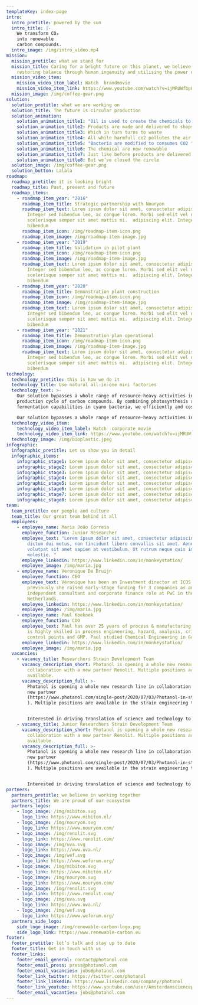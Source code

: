 ```yaml
---
templateKey: index-page
intro:
  intro_pretitle: powered by the sun
  intro_title: |-
    We transform CO₂
    into renewable
    carbon compounds.
  intro_image: /img/intro_video.mp4
mission:
  mission_pretitle: what we stand for
  mission_title: Caring for a bright future on this planet, we believe in
    restoring balance through human ingenuity and utilising the power of nature.
  mission_video_item:
    mission_video_item_label: Watch  brandmovie
    mission_video_item_link: https://www.youtube.com/watch?v=ijMRUWfbp88
  mission_image: /img/coffee-gear.png
solution:
  solution_pretitle: what we are working on
  solution_title: The future is circular production
  solution_animation:
    solution_animation_title1: "Oil is used to create the chemicals to create products "
    solution_animation_title2: Products are made and delivered to shops
    solution_animation_title3: Which in turn turns to waste
    solution_animation_title4: All while harmfull co2 pollutes the air
    solution_animation_title5: "Bacteria are modified to consumes CO2 "
    solution_animation_title6: The chemical are now renewable
    solution_animation_title7: Just like before products are delivered
    solution_animation_title8: But we’ve closed the circle
  solution_image: /img/coffee-gear.png
  solution_button: Lalala
roadmap:
  roadmap_pretitle: it is looking bright
  roadmap_title: Past, present and future
  roadmap_items:
    - roadmap_item_year: "2016"
      roadmap_item_title: Strategic partnership with Nouryon
      roadmap_item_text: Lorem ipsum dolor sit amet, consectetur adipiscing elit.
        Integer sed bibendum leo, ac congue lorem. Morbi sed elit vel nibh
        scelerisque semper sit amet mattis mi.  adipiscing elit. Integer sed
        bibendum
      roadmap_item_icon: /img/roadmap-item-icon.png
      roadmap_item_image: /img/roadmap-item-image.jpg
    - roadmap_item_year: "2019"
      roadmap_item_title: Validation in pilot plant
      roadmap_item_icon: /img/roadmap-item-icon.png
      roadmap_item_image: /img/roadmap-item-image.jpg
      roadmap_item_text: Lorem ipsum dolor sit amet, consectetur adipiscing elit.
        Integer sed bibendum leo, ac congue lorem. Morbi sed elit vel nibh
        scelerisque semper sit amet mattis mi.  adipiscing elit. Integer sed
        bibendum
    - roadmap_item_year: "2020"
      roadmap_item_title: Demonstration plant construction
      roadmap_item_icon: /img/roadmap-item-icon.png
      roadmap_item_image: /img/roadmap-item-image.jpg
      roadmap_item_text: Lorem ipsum dolor sit amet, consectetur adipiscing elit.
        Integer sed bibendum leo, ac congue lorem. Morbi sed elit vel nibh
        scelerisque semper sit amet mattis mi.  adipiscing elit. Integer sed
        bibendum
    - roadmap_item_year: "2021"
      roadmap_item_title: Demonstration plan operational
      roadmap_item_icon: /img/roadmap-item-icon.png
      roadmap_item_image: /img/roadmap-item-image.jpg
      roadmap_item_text: Lorem ipsum dolor sit amet, consectetur adipiscing elit.
        Integer sed bibendum leo, ac congue lorem. Morbi sed elit vel nibh
        scelerisque semper sit amet mattis mi.  adipiscing elit. Integer sed
        bibendum
technology:
  technology_pretitle: this is how we do it
  technology_title: Use natural all-in-one mini factories
  technology_text: >-
    Our solution bypasses a whole range of resource-heavy activities in the
    production cycle of carbon compounds. By combining photosynthesis and
    fermentation capabilities in cyano bacteria, we efficiently and cost. 

    Our solution bypasses a whole range of resource-heavy activities in the production cycle of carbon compounds. 
  technology_video_item:
    technology_video_item_label: Watch  corporate movie
    technology_video_item_link: https://www.youtube.com/watch?v=ijMRUWfbp88
  technology_image: /img/bioplastic.jpeg
infographic:
  infographic_pretitle: Let us show you in detail
  infographic_items:
    infographic_stage1: Lorem ipsum dolor sit amet, consectetur adipiscing elit.
    infographic_stage2: Lorem ipsum dolor sit amet, consectetur adipiscing elit.
    infographic_stage3: Lorem ipsum dolor sit amet, consectetur adipiscing elit.
    infographic_stage4: Lorem ipsum dolor sit amet, consectetur adipiscing elit.
    infographic_stage5: Lorem ipsum dolor sit amet, consectetur adipiscing elit.
    infographic_stage6: Lorem ipsum dolor sit amet, consectetur adipiscing elit.
    infographic_stage7: Lorem ipsum dolor sit amet, consectetur adipiscing elit.
    infographic_stage8: Lorem ipsum dolor sit amet, consectetur adipiscing elit.
team:
  team_pretitle: our people and culture
  team_title: Our great team behind it all
  employees:
    - employee_name: Maria João Correia
      employee_function: Junior Researcher
      employee_text: "Lorem ipsum dolor sit amet, consectetur adipiscing elit. Proin
        dictum dui metus, non tincidunt libero convallis sit amet. Aenean
        volutpat sit amet sapien at vestibulum. Ut rutrum neque quis imperdiet
        molestie. "
      employee_linkedin: https://www.linkedin.com/in/monkeystation/
      employee_image: /img/maria.jpg
    - employee_name: Veronique De Bruijn
      employee_function: CEO
      employee_text: Véronique has been an Investment director at ICOS Capital,
        previously she raised early-stage funding for 3 companies as an
        independent consultant and corporate finance role at PwC in the
        Netherlands.
      employee_linkedin: https://www.linkedin.com/in/monkeystation/
      employee_image: /img/maria.jpg
    - employee_name: Paul Koekoek
      employee_function: COO
      employee_text: Paul has over 25 years of process & manufacturing experience and
        is highly skilled in process engineering, hazard, analysis, critical
        control points and GMP. Paul studied Chemical Engineering in Groningen.
      employee_linkedin: https://www.linkedin.com/in/monkeystation/
      employee_image: /img/maria.jpg
  vacancies:
    - vacancy_title: Researchers Strain Development Team
      vacancy_description_short: Photanol is opening a whole new research line in
        collaboration with a new partner Renolit. Multiple positions are
        available.
      vacancy_description_full: >-
        Photanol is opening a whole new research line in collaboration with a
        new partner
        (https://www.photanol.com/single-post/2020/07/03/Photanol-in-strategic-partnership-with-Renolit-SE
        ). Multiple positions are available in the strain engineering team.


        Interested in driving translation of science and technology to a commercial industrial process?  Passion for biotechnology and ready to change the world? Join the Photanol team to develop optimized cyanobacteria to produce monomers based on light and CO2. We are looking for full-time candidates to strengthen the development and execution of cyanobacterial strain engineering strategies for the (improved) production of selected products in industrial environment.
    - vacancy_title: Junior Researchers Strain Development Team
      vacancy_description_short: Photanol is opening a whole new research line in
        collaboration with a new partner Renolit. Multiple positions are
        available.
      vacancy_description_full: >-
        Photanol is opening a whole new research line in collaboration with a
        new partner
        (https://www.photanol.com/single-post/2020/07/03/Photanol-in-strategic-partnership-with-Renolit-SE
        ). Multiple positions are available in the strain engineering team.


        Interested in driving translation of science and technology to a commercial industrial process?  Passion for biotechnology and ready to change the world? Join the Photanol team to develop optimized cyanobacteria to produce monomers based on light and CO2. We are looking for full-time candidates to strengthen the development and execution of cyanobacterial strain engineering strategies for the (improved) production of selected products in industrial environment.
partners:
  partners_pretitle: we believe in working together
  partners_title: We are proud of our ecosystem
  partners_logos:
    - logo_image: /img/mibiton.svg
      logo_link: https://www.mibiton.nl/
    - logo_image: /img/nouryon.svg
      logo_link: https://www.nouryon.com/
    - logo_image: /img/renolit.svg
      logo_link: https://www.renolit.com/
    - logo_image: /img/uva.svg
      logo_link: https://www.uva.nl/
    - logo_image: /img/wef.svg
      logo_link: https://www.weforum.org/
    - logo_image: /img/mibiton.svg
      logo_link: https://www.mibiton.nl/
    - logo_image: /img/nouryon.svg
      logo_link: https://www.nouryon.com/
    - logo_image: /img/renolit.svg
      logo_link: https://www.renolit.com/
    - logo_image: /img/uva.svg
      logo_link: https://www.uva.nl/
    - logo_image: /img/wef.svg
      logo_link: https://www.weforum.org/
  partners_side_logo:
    side_logo_image: /img/renewable-carbon-logo.png
    side_logo_link: https://www.renewable-carbon.eu
footer:
  footer_pretitle: let’s talk and stay up to date
  footer_title: Get in touch with us
  footer_links:
    footer_email_general: contact@photanol.com
    footer_email_press: press@photanol.com
    footer_email_vacancies: jobs@photanol.com
    footer_link_twitter: https://twitter.com/photanol
    footer_link_linkedin: https://www.linkedin.com/company/photanol
    footer_link_youtube: https://www.youtube.com/user/Amsterdamsciencepark
    footer_email_vacanties: jobs@photanol.com
---
```

